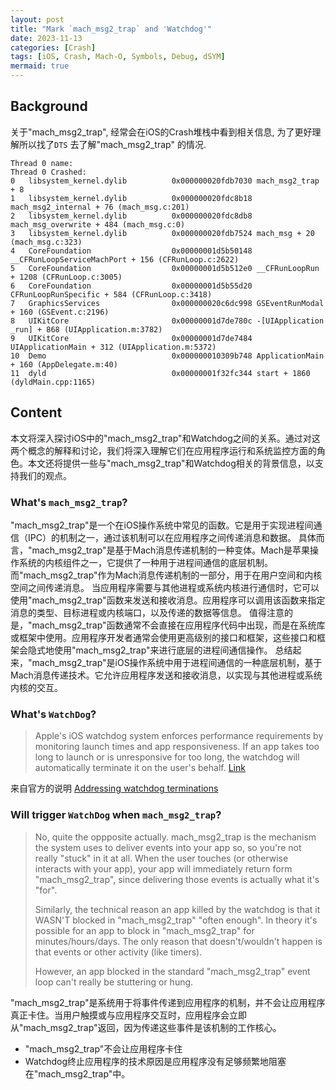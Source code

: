 ```yaml
---
layout: post
title: "Mark `mach_msg2_trap` and 'Watchdog'"
date: 2023-11-13
categories: [Crash]
tags: [iOS, Crash, Mach-O, Symbols, Debug, dSYM]
mermaid: true
---
```



## Background

关于"mach_msg2_trap", 经常会在iOS的Crash堆栈中看到相关信息, 为了更好理解所以找了`DTS` 去了解"mach_msg2_trap" 的情况.

```Crash
Thread 0 name:
Thread 0 Crashed:
0   libsystem_kernel.dylib          0x000000020fdb7030 mach_msg2_trap + 8
1   libsystem_kernel.dylib          0x000000020fdc8b18 mach_msg2_internal + 76 (mach_msg.c:201)
2   libsystem_kernel.dylib          0x000000020fdc8db8 mach_msg_overwrite + 484 (mach_msg.c:0)
3   libsystem_kernel.dylib          0x000000020fdb7524 mach_msg + 20 (mach_msg.c:323)
4   CoreFoundation                  0x00000001d5b50148 __CFRunLoopServiceMachPort + 156 (CFRunLoop.c:2622)
5   CoreFoundation                  0x00000001d5b512e0 __CFRunLoopRun + 1208 (CFRunLoop.c:3005)
6   CoreFoundation                  0x00000001d5b55d20 CFRunLoopRunSpecific + 584 (CFRunLoop.c:3418)
7   GraphicsServices                0x000000020c6dc998 GSEventRunModal + 160 (GSEvent.c:2196)
8   UIKitCore                       0x00000001d7de780c -[UIApplication _run] + 868 (UIApplication.m:3782)
9   UIKitCore                       0x00000001d7de7484 UIApplicationMain + 312 (UIApplication.m:5372)
10  Demo                            0x000000010309b748 ApplicationMain + 160 (AppDelegate.m:40)
11  dyld                            0x00000001f32fc344 start + 1860 (dyldMain.cpp:1165)

```

## Content

本文将深入探讨iOS中的"mach_msg2_trap"和Watchdog之间的关系。通过对这两个概念的解释和讨论，我们将深入理解它们在应用程序运行和系统监控方面的角色。本文还将提供一些与"mach_msg2_trap"和Watchdog相关的背景信息，以支持我们的观点。

### What's `mach_msg2_trap`?

"mach_msg2_trap"是一个在iOS操作系统中常见的函数。它是用于实现进程间通信（IPC）的机制之一，通过该机制可以在应用程序之间传递消息和数据。
具体而言，"mach_msg2_trap"是基于Mach消息传递机制的一种变体。Mach是苹果操作系统的内核组件之一，它提供了一种用于进程间通信的底层机制。而"mach_msg2_trap"作为Mach消息传递机制的一部分，用于在用户空间和内核空间之间传递消息。
当应用程序需要与其他进程或系统内核进行通信时，它可以使用"mach_msg2_trap"函数来发送和接收消息。应用程序可以调用该函数来指定消息的类型、目标进程或内核端口，以及传递的数据等信息。
值得注意的是，"mach_msg2_trap"函数通常不会直接在应用程序代码中出现，而是在系统库或框架中使用。应用程序开发者通常会使用更高级别的接口和框架，这些接口和框架会隐式地使用"mach_msg2_trap"来进行底层的进程间通信操作。
总结起来，"mach_msg2_trap"是iOS操作系统中用于进程间通信的一种底层机制，基于Mach消息传递技术。它允许应用程序发送和接收消息，以实现与其他进程或系统内核的交互。

### What's `WatchDog`?

> Apple's iOS watchdog system enforces performance requirements by monitoring launch times and app responsiveness. If an app takes too long to launch or is unresponsive for too long, the watchdog will automatically terminate it on the user's behalf. [Link](https://www.bugsnag.com/blog/ios-performance-monitoring-best-practices/)

来自官方的说明 [Addressing watchdog terminations](https://developer.apple.com/documentation/xcode/addressing-watchdog-terminations)

### Will trigger `WatchDog` when `mach_msg2_trap`?

>No, quite the oppposite actually.  mach_msg2_trap is the mechanism the
system uses to deliver events into your app so, so you're not really
"stuck" in it at all.  When the user touches (or otherwise interacts
with your app), your app will immediately return form "mach_msg2_trap",
since delivering those events is actually what it's "for".
>
>Similarly, the technical reason an app killed by the watchdog is that it
WASN'T blocked in "mach_msg2_trap" "often enough".  In theory it's
possible for an app to block in "mach_msg2_trap" for minutes/hours/days.
 The only reason that doesn't/wouldn't happen is that events or other
activity (like timers).
>
> However, an app blocked in the standard "mach_msg2_trap" event
loop can't really be stuttering or hung.

"mach_msg2_trap"是系统用于将事件传递到应用程序的机制，并不会让应用程序真正卡住。当用户触摸或与应用程序交互时，应用程序会立即从"mach_msg2_trap"返回，因为传递这些事件是该机制的工作核心。

* "mach_msg2_trap"不会让应用程序卡住
* Watchdog终止应用程序的技术原因是应用程序没有足够频繁地阻塞在"mach_msg2_trap"中。
